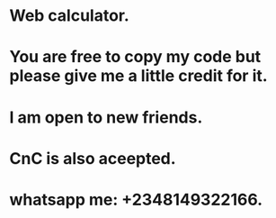 # Web calculator. 
# You are free to copy my code but please give me a little credit for it.
# I am open to new friends.
# CnC is also aceepted. 
# whatsapp me: +2348149322166.
